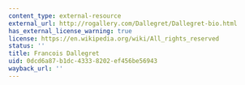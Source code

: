 ```yaml
---
content_type: external-resource
external_url: http://rogallery.com/Dallegret/Dallegret-bio.html
has_external_license_warning: true
license: https://en.wikipedia.org/wiki/All_rights_reserved
status: ''
title: Francois Dallegret
uid: 0dcd6a87-b1dc-4333-8202-ef456be56943
wayback_url: ''
---
```

